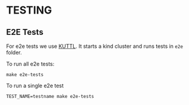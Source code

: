 # TESTING

## E2E Tests

For e2e tests we use [KUTTL](https://kuttl.dev/). It starts a kind cluster and runs tests in `e2e` folder.

To run all e2e tests:
```
make e2e-tests
```

To run a single e2e test
```
TEST_NAME=testname make e2e-tests
```